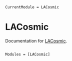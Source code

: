 ```@meta
CurrentModule = LACosmic
```

# LACosmic

Documentation for [LACosmic](https://github.com/mileslucas/LACosmic.jl).

```@index
```

```@autodocs
Modules = [LACosmic]
```
